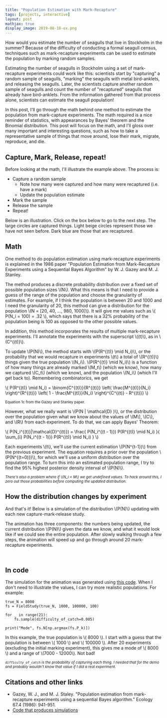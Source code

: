 ```yaml
---
title: "Population Estimation with Mark-Recapture"
tags: [projects, interactive]
layout: post
mathjax: true
display_image: 2019-08-18-ex.png
---
```


How would you estimate the number of seagulls that live in Stockholm in the summer? Because of the difficulty of conducting a formal seagull census,
techniques such as mark-recapture experiments can be used to estimate the population by marking random samples.

Estimating the number of seagulls in Stockholm using a set of mark-recapture experiments could work like this: scientists start by "capturing" a random sample of seagulls, "marking" the seagulls with metal bird-anklets, and releasing the seagulls. Later, the scientists capture another random sample of seagulls and count the number of "recaptured" seagulls that already have bird-anklets. From the information gathered from that process alone, scientists can estimate the seagull population!

In this post, I'll go through the math behind one method to estimate the population from mark-capture experiments. The math required is a nice reminder of statistics, with appearances by Bayes' theorem and the Binomial distribution. This post will focus on the math, and I'll gloss over many important and interesting questions, such as how to take a representative sample of things that move around, lose their mark, migrate, reproduce, and die.


## Capture, Mark, Release, repeat!

Before looking at the math, I'll illustrate the example above. The process is:

* Capture a random sample
  * Note how many were captured and how many were recaptured (i.e. have a mark)
  * Update the population estimate
* Mark the sample
* Release the sample
* Repeat!

Below is an illustration. Click on the box below to go to the next step. The large circles are captured things. Light beige circles represent those we have not seen before. Dark blue are those that are recaptured.

<div id="intro"></div>

## Math

One method to do population estimation using mark-recapture experiments is explained in the 1986 paper "Population Estimation from Mark-Recapture Experiments using a Sequential Bayes Algorithm" by W. J. Gazey and M. J. Stanley.

The method produces a discrete probability distribution over a fixed set of possible population sizes \\(N\\).
What this means is that I need to provide a guess of the range of the population and choose the granularity of estimates.
For example, if I think the population is between 20 and 1000 and I need the granularity of 20, this method can give a distribution for the population \\(N = [20, 40, ..., 980, 1000]\\). It will give me values such as \\( P(N_i = 100) = .32 \\), which says that there is a 32% probability of the population being is 100 as opposed to the other possible values.

In addition, this method incorporates the results of multiple mark-recapture experiments. I'll annotate the experiments with the superscript \\((t)\\), as in \\(C^{(t)}\\).

To update \\(P(N)\\), the method starts with \\(P(R^{(t)} \mid N_i)\\), or the probability that we would recapture in experiments \\(t\\) a total of \\(R^{(t)}\\) things given the true population \\(N_i\\). \\(P(R^{(t)} \mid N_i)\\) is a function of how many things are already marked \\(M_t\\) (which we know), how many we captured \\(C_t\\) (which we know), and the population \\(N_i\\) (which I'll get back to).
Remembering combinatorics, we get

\\(
P(R^{(t)} \mid N_i) =
  \binom{C^{(t)}}{R^{(t)}}
  \left(
    \frac{M^{(t)}}{N_i}
  \right)^{R^{(t)}}
  \left(
    1 - \frac{M^{(t)}}{N_i}
  \right)^{C^{(t)} - R^{(t)}}
\\)

<small>Equation 1c from the Gazey and Stanley paper.</small>

However, what we really want is \\(P(N | \mathcal{D} )\\), or the distribution over the population given what we know about the values of \\(M\\), \\(C\\), and \\(R\\) from each experiment.
To do that, we can apply Bayes' Theorem:

\\(
P(N_i^{(t)}|\mathcal{D}^{(t)}) = \frac{
  P(N_i^{(t - 1)}) P(R^{(t)} \mid N_i)
}{
  \sum_{i} P(N_i^{(t - 1)}) P(R^{(t)} \mid N_i)
}
\\)

Each experiments \\(t\\), we'll use the current estimation \\(P(N^{t-1})\\) from the previous experiment. The equation requires a prior over the population \\(P(N^{(t=0)})\\), for which we'll use a uniform distribution over the population range.
To turn this into an estimated population range, I try to find the 95% highest posterior density interval of \\(P(N)\\).

<small>*There's also a problem where if \\(N_i < M\\) we get undefined values. To hack around this, I zero out those probabilities before computing the updated distribution.*</small>

## How the distribution changes by experiment

And that's it! Below is a simulation of the distribution \\(P(N)\\) updating with each new capture-mark-release study.

The animation has three components: the numbers being updated, the current distribution \\(P(N)\\) given the data we know, and what it would look like if we could see the entire population. After slowly walking through a few steps, the animation will speed up and go through around 20 mark-recapture experiments.


<div id="graph">&nbsp;</div>

## In code

The simulation for the animation was generated using <a href="https://gist.github.com/jessstringham/c1a9f90ef62672597b07713ce68fd439">this code</a>. When I don't need to illustrate the values, I can try more realistic populations. For example:

```
true_N = 8000
fs = FieldStudy(true_N, 1000, 100000, 100)

for _ in range(21):
    fs.sample(difficulty_of_catch=0.005)

print("Mode", fs.N[np.argmax(fs.P_k)])
```

In this example, the true population is \\( 8000 \\). I start with a guess that the population is between \\( 1000 \\) and \\( 100000 \\). After 20 experiments (excluding the initial marking experiment), this gives me a mode of \\( 8000 \\) and a range of \\(7000 - 12000\\). Not bad!

<small>*`difficulty_of_catch` is the probability of capturing each thing. I needed that for the demo and probably wouldn't know that value if I did a real experiment.*</small>

## Citations and other links

 - Gazey, W. J., and M. J. Staley. "Population estimation from mark‐recapture experiments using a sequential Bayes algorithm." Ecology 67.4 (1986): 941-951.
 - <a href="https://gist.github.com/jessstringham/c1a9f90ef62672597b07713ce68fd439">Code that produces simulations</a>

<script src="/assets/js/d3.v5.min.js"></script>


<script src="/assets/js/d3.v5.min.js"></script>

<style type="text/css">

.hiddenDotsTitle {
  color: #CCC;
  padding: 5px;
  margin: 2px;
  font-family: Courier;
  height: 1em;
  display: inline-block;

  -moz-user-select: none;
  -webkit-user-select: none;
  -ms-user-select: none;
  user-select: none;
}

.highlightedDotsTitle {
  color: #000;
  background-color: #dbd5b5;
  padding: 5px;
  margin: 2px;
  font-family: Courier;
  height: 1em;
  display: inline-block;

  -moz-user-select: none;
  -webkit-user-select: none;
  -ms-user-select: none;
  user-select: none;
}

.timestepDots {
  color: #000;
  border-right: 1px solid #CCC;
  padding: 5px;
  margin: 2px;
  font-family: Courier;
}

.guessDot {
  padding: 5px;
  margin: 2px;
  margin-right: 40px;
}

.continueBtn {
  font-family: Helvetica;
  border: 1px solid #000;
  background-color: #0f8b8d;
  color: #FFF;
  padding: 5px;
  margin: 2px;
  text-align: center;
  display:table-cell;

  //ugh
  -moz-user-select: none;
  -webkit-user-select: none;
  -ms-user-select: none;
  user-select: none;
}

.labelContainer {
  display: flex;
  flex-direction: row;
  flex-wrap: wrap;
}

.labelTinyBox {
  flex: initial;
}

</style>


<script>

var width = window.innerWidth;
var height = 300;

var boldColor = '#0f8b8d';
var dotColor = '#dbd5b5'

var big_size_num = 13
var base_size = '2px';
var big_size = big_size_num + 'px';
this.styles = {
  'normal': {
    'fill': dotColor,
    'stroke_width': 0,
    'r': base_size,
  },
  'marked': {
    'fill': boldColor,
    'stroke_width': 0,
    'r': base_size,
  },
  'recaptured': {
    'fill': boldColor,
    'stroke_width': 3,
    'color': '#000',
    'r': big_size,
  },
  'captured': {
    'fill': dotColor,
    'stroke_width': 3,
    'color': '#000',
    'r': big_size,
  }
}

var quickWait = 100;
var normalWait = 500;
var longWait = 1000;


class ValuesAnimation {
  constructor(selection, width, height, trueN) {
    this.selection = selection;
    this.width = width;
    this.height = height;
    this.trueN = trueN;
  }

  makeLabel(div, name) {
    return div.append('td')
      .html(name + "<sub>0</sub> = ")
      .style('font-family', 'Courier')
      .style('text-align', 'right')
      .style('color', '#c2b8b2');
  }

  makeValue(div) {
    return div.append('td')
      .html("&nbsp;")
      .style('font-family', 'Courier')
      .style('color', '#c2b8b2');
  }

  draw() {
    var table = this.selection
      .style('height', this.height)
      .style('width', this.width)
      .append('div')
      .style('border', '0.5px solid #eee')
      .append('table');

    var marked = table.append('tr');
    this.markedLabel = this.makeLabel(marked, 'marked');
    this.markedValue = this.makeValue(marked);

    var captured = table.append('tr');
    this.capturedLabel = this.makeLabel(captured, 'captured');
    this.capturedValue = this.makeValue(captured);

    var recaptured = table.append('tr');
    this.recapturedLabel = this.makeLabel(recaptured, 'recaptured');
    this.recapturedValue = this.makeValue(recaptured);

    var guess = table.append('tr');
    this.guessLabel = this.makeLabel(guess, 'guess');
    this.guessValue = this.makeValue(guess);
  }

  updateThing(labelSelector, valueSelector, name, timestamp, value) {
    labelSelector.transition().duration(quickWait).style('color', "#000");
    labelSelector.html(name + "<sub>" + timestamp + "</sub> = ");
    valueSelector.html(value);
    valueSelector
      .transition()
      .duration(quickWait)
      .style('background-color', '#0f8b8d')
      .style('color', "#000")
      .on('start', function () {})
      .transition()
      .delay(quickWait)
      .duration(quickWait)
      .style('background-color', '#FFF')
      .style('color', "#000");
  }

  updateMarked(timestamp, value) {
    this.updateThing(this.markedLabel, this.markedValue, "marked", timestamp, value);
  }

  updateCaptured(timestamp, value) {
    this.updateThing(this.capturedLabel, this.capturedValue, "captured", timestamp, value);
  }

  updateRecaptured(timestamp, value) {
    this.updateThing(this.recapturedLabel, this.recapturedValue, "recaptured", timestamp, value);
  }

  updateGuess(timestamp, value) {
    this.updateThing(this.guessLabel, this.guessValue, "guess", timestamp, value);
  }

  mute() {
    this.markedLabel.transition().duration(quickWait).style('color', '#c2b8b2');
    this.markedValue.transition().duration(quickWait).style('color', '#c2b8b2');
    this.capturedLabel.transition().duration(quickWait).style('color', '#c2b8b2');
    this.capturedValue.transition().duration(quickWait).style('color', '#c2b8b2');
    this.recapturedLabel.transition().duration(quickWait).style('color', '#c2b8b2');
    this.recapturedValue.transition().duration(quickWait).style('color', '#c2b8b2');
    this.guessLabel.transition().duration(quickWait).style('color', '#c2b8b2');
    this.guessValue.transition().duration(quickWait).style('color', '#c2b8b2');
  }
}

class HistogramAnimation {
  constructor(selection, width, height, xs, trueN, range) {
    this.selection = selection;
    this.width = width;
    this.height = height;

    this.barWidth = xs[1] - xs[0];

    this.labelHeight = 30;
    this.plotHeight = this.height - this.labelHeight;

    // prepare the scales
    this.xScale = d3.scaleLinear()
      .domain([0, d3.max(xs) + this.barWidth])
      .range([0, this.width]);

    this.yScale = d3.scaleLinear()
      .domain(range)
      .range([this.plotHeight, 0]);

    this.xs = xs;

    this.attrFunc = function (x, y, hpd) {
      return {
        'fill': x == trueN ? boldColor : dotColor,
        'opacity': x >= hpd[0] && x <= hpd[1] ? 1 : 0.5
      }
    };
  }

  draw(data) {
    var xScale = this.xScale;
    var yScale = this.yScale;
    var xs = this.xs;
    var attrFunc = this.attrFunc;
    var barWidth = this.barWidth;
    var width = this.width;
    var height = this.height;
    var plotHeight = this.plotHeight;
    var labelHeight = this.labelHeight;

    this.plotSelection = this.selection.append('svg')
        .attr("width", width)
        .attr("height", plotHeight)
      .append("g")
        .attr("transform", "translate(" + 0 + "," + -labelHeight + ")");

    this.label = this.selection.append('div')
      .html("<center>P(N|D<sub>0</sub>)</center>")
      .style("font-family", "Courier")
      .attr("transform", "translate(0, " + this.labelHeight - 5 + ")")

    this.bars = this.plotSelection.selectAll("bar")
      .data(data.dist)
      .enter().append("g")
      .attr("class", "bar")
      .attr("transform", function(d, i) {
        return "translate(" + xScale(xs[i] - barWidth/2) + "," + yScale(d) + ")";
      });

    this.bars.append("rect")
      .attr("width", xScale(barWidth) - 1) // assumes equally spaced domain
      .attr("height", function(d) {
        return plotHeight - yScale(d);
      })
      .attr('fill', function(d, i) {return attrFunc(xs[i], d, data.hpd)['fill']})
      .attr('opacity', function(d, i) {return attrFunc(xs[i], d, data.hpd)['opacity']})

    this.plotSelection.append("g")
      .attr("class", "x axis")
      .attr("transform", "translate(0," + plotHeight + ")")
      .call(d3.axisBottom(xScale).tickValues(xs.filter(function(d, i) { return i % 3 == 0})));
  }

  updateDist(timestep, data, speedy) {
    var xScale = this.xScale;
    var yScale = this.yScale;
    var xs = this.xs;
    var attrFunc = this.attrFunc;
    var barWidth = this.barWidth;
    var width = this.width;
    var height = this.height;
    var label = this.label;
    var plotHeight = this.plotHeight;

    var durationLong = longWait;
    var durationNormal = normalWait;

    if (speedy) {
      durationLong /= 2
      durationNormal /=2
    }

    var animation = this.bars.data(data.dist)

    if (!speedy) {
      animation = animation
        .transition()
        .duration(durationNormal)
        .on('start', function () {
          d3.active(this).select('rect')
          .attr('fill', boldColor)
        })
    }

    animation
      .transition()
      .duration(durationLong)
      // move down
      .attr("transform", function (d, i) {
        return "translate(" + xScale(xs[i] - barWidth/2) + "," + yScale(d) + ")";
      })
      .on('start', function (d, i) {
        // update rectangle size
        d3.active(this).select('rect')
        .attr("height", function (d) {
          return plotHeight - yScale(d);
        });
        // update label
        label.html("<center>P(N|D<sub>" + timestep + "</sub>)</center>")
      })
      .transition()
      .duration(durationNormal)
      .on('start', function (d, i) {
        d3.active(this).select('rect')
        // oof be careful, this uses the i from the outside
        .attr('fill', function(d) {return attrFunc(xs[i], d, data.hpd)['fill']})
        .attr('opacity', function(d) {return attrFunc(xs[i], d, data.hpd)['opacity']})
      })
  }
}


class ScatterAnimation {
  constructor(selector, width, height) {
    this.selector = selector;
    this.width = width;
    this.height = height;

    var margin = big_size_num + 3;

    this.xScale = d3.scaleLinear()
        .domain([0, 1])
        .range([margin, width - margin]);

    this.yScale = d3.scaleLinear()
        .domain([0, 1])
        .range([height - margin, margin]);
  }

  draw(data) {
    var xScale = this.xScale;
    var yScale = this.yScale;
    var width = this.width;
    var height = this.height;
    var margin = this.margin;

    this.points = this.selector
      .append('svg')
      .attr("width", width)
      .attr("height", height)
    .append("g")
    .selectAll('.points')
      .data(data)
      .enter().append('circle')
        .attr("cx", function(d) { return xScale(d["x"]) })
        .attr("cy", function(d) { return yScale(d["y"]) })
        .attr("r", 0)
        .attr("fill", styles['normal'].fill)
        .attr("r", base_size)
        .attr('stroke', '#000')
        .attr("stroke-width", styles['normal'].stroke_width);
  }

  capture(timestep, speed) {
    this.points
      .transition()
      .duration(speed)
      .attr("r", function (d, i) { return styles[d.statuses[timestep]].r })
      .attr("stroke-width", function (d, i) { return styles[d.statuses[timestep]].stroke_width })
  }

  mark(timestep, speed) {
    this.points
      .transition()
      .duration(speed)
      .attr("fill", function (d, i) { return styles[d.statuses[timestep] == 'captured' ? 'marked' : d.statuses[timestep]].fill })
  }

  continue(speed) {
    this.points
      .transition()
      .duration(speed)
      .attr("r", function (d, i) { return base_size })
      .attr("stroke-width", styles['normal'].stroke_width)
  }
}


class DotAnimation {
  constructor(selector, width, height, maxCount, trueN) {
    this.selector = selector

    this.height = height;
    this.width = width;

    this.trueN = trueN;

    this.xScale = d3.scaleLinear()
      .domain([0, maxCount])
      .range([20, width]);
  }

  draw(data) {
    this.data = data;

    this.labels = this.selector.append('div').attr('class', 'labelContainer')

    var timestepLabel = this.labels.append('div').text("Timestep: " + 0).attr('class', 'timestepDots labelTinyBox');
    var guess = this.labels.append('div').style('font-family', 'Courier').attr('class', 'labelTinyBox').style('width', 300);

    this.graph = this.selector.append('svg')
      .attr('height', this.height)
      .attr('width', this.width);

    this.title = this.selector.append('div').attr('class', 'labelTinyBox');
    var capture_title = this.title.append("span").text("Capture");
    var mark_title = this.title.append("span").text("Mark");
    var release_title = this.title.append("span").text("Release");

    this.labels.append('div').attr('class', 'continueBtn labelTinyBox').html("Continue &#x25B6;");


    this.highlightTitle = function (title) {
      this.title
        .selectAll('span')
        .attr('class', 'hiddenDotsTitle');

      var mapping = {
        "capture": capture_title,
        "mark": mark_title,
        "release": release_title,
      }

      mapping[title].attr('class', 'highlightedDotsTitle')
    }

    this.setTimestep = function (timestep) {
      timestepLabel.text("Timestep: " + timestep)
    }

    this.setGuess = function (timestep, highlight) {
      guess.html("guess<sub>" + timestep + "</sub>: " + this.data[timestep].guess[0] + " - " + this.data[timestep].guess[1] + " (actual: " + this.trueN + ")")
        .attr("class", "guessDot")

      if (highlight) {
        guess
          .transition()
          .style('background-color', boldColor)
          .transition()
          .style('background-color', '#fff')
      }
    }

    this.setGuess(0, false);

    var capture = this.capture.bind(this);
    this.selector.on('click', function () { capture(0) })
  }

  capture(timestep) {
    var xScale = this.xScale;
    var height = this.height;
    var setGuess = this.setGuess.bind(this);

    var numDots = this.data[timestep].labels.length;

    if (timestep >= this.data.length) {
      timestep = 0
    }

    this.setTimestep(timestep)
    this.highlightTitle('capture')

    var datagraph = this.graph.selectAll('.points')
      .data(this.data[timestep].labels)
      .enter().append('circle')
        .attr("cx", function(d, i) { return xScale(i) })
        .attr("cy", height/2)
        .attr("r", 0)
        .attr("fill", function (d) { return styles[d].fill })
        .attr('stroke', '#000')
        .attr("stroke-width", styles['normal'].stroke_width)
        .transition()
        .duration(500)
        .attr('r', big_size_num + 'px')
        .attr("stroke-width", function (d, i) { return styles[d].stroke_width })
      .on('end', function() { setGuess(timestep, timestep != 0)});

    this.points = this.graph.selectAll('circle');

    var mark = this.mark.bind(this);
    this.selector.on('click', function () { mark(timestep) })
  }

  mark(timestep) {
    this.points
      .transition()
      .duration(500)
      .attr("fill", styles['marked'].fill )

    this.highlightTitle('mark')

    var continueFunc = this.continueFunc.bind(this);

    this.selector.on('click', function () { continueFunc(timestep) })
  }

  continueFunc(timestep) {
    var graph = this.graph;

    this.highlightTitle('release')

    this.graph.selectAll('circle')
      .transition()
      .duration(500)
      .attr("stroke-width", 0)
      .attr('r', base_size)
      .attr('fill', '#fff')
      .on('end', function() { graph.selectAll('circle').remove();})

      var capture = this.capture.bind(this);

      this.selector.on('click', function () { capture(timestep + 1) })
  }
}


function expandSequenceData(data) {
  // Come up with locations for points
  var expandedData = d3.range(data.trueN).map(function() {
    return {
      "x": Math.random(),
      "y": Math.random(),
      "statuses": d3.range(data.sequence.length).map(function() {return "normal"})
    }
  });

  // iterate through sequence and check status, either "recaptured", "captured", "marked", or "normal"
  data.sequence.forEach(function(sample, time_i) {
      sample.captured.forEach(function(recaptured_i) {
          expandedData[recaptured_i]['statuses'][time_i] = 'captured'
      })

      sample.captured.forEach(function(captured_i) {
          for (var i = time_i + 1; i < data.sequence.length; i++) {
              expandedData[captured_i]['statuses'][i] = 'marked'
          }
      })
      sample.recaptured.forEach(function(recaptured_i) {
          expandedData[recaptured_i]['statuses'][time_i] = 'recaptured'
      })
  })

  return expandedData;
}

function makeCirclesSequenceData(data) {
  return data.sequence.map(function(sample, time_i) {
    return {
      'guess': sample.hpd,
      'labels': sample.captured.map(function(captured_i) {
        return sample.recaptured.indexOf(captured_i) == -1 ? 'captured' : 'recaptured'
      })
    }
  })
}

function introPlot(data) {
  var graph = d3.select("#intro");

  var trueN = data.trueN;
  var data =  makeCirclesSequenceData(data);
  var animator = new DotAnimation(graph, 720, 60, d3.max(data.map(function(d) { return d.labels.length })), trueN);

  animator.draw(data);
  animator.capture(0);  // begin interactive animation
}

function fancyPlot(data) {

  var graph = d3.select("#graph")
    .style('display', 'flex')
    .style('flex-wrap', 'wrap')

  var leftWidth = 320;
  var rightWidth = 320

  startBtn = graph.append('div')
    .attr('class', 'continueBtn')
    .style('width', width)
    .style('height', height)
    .style('opacity', 1)
  startBtn
    .append('p')
    .style('margin-top', '20px')
    .style('font-size', '24px')
    .text('start!');

  var leftPanel = graph.append("div").style("width", leftWidth + 'px');
  var rightPanel = graph.append("div").style("width", rightWidth + 'px');

  var numbers = leftPanel.append("div");
  var distPlot = leftPanel.append('div');
  var scatter = rightPanel.append("div");

  var numDrawer = new ValuesAnimation(
    numbers,
    leftWidth - 10,
    height/3,
    data.trueN,
  )

  var distDrawer = new HistogramAnimation(
    distPlot,
    rightWidth,
    height * 2/3,
    data.distDomain,
    data.trueN,
    [0, d3.max(data.sequence.map(function(x) { return d3.max(x.dist) }))],
  )

  var scatterDrawer = new ScatterAnimation(
    scatter,
    leftWidth - 10,
    height,
  )

  var expandedData = expandSequenceData(data);

  var steps = data.sequence.length;
  function next(timestep, speedy) {

    var durationLong = longWait;
    var durationNormal = normalWait;
    var durationQuick = quickWait;

    var animation = graph
      .transition()
      .duration(durationLong)
      .delay(1000)
      .on("start", function() {
        scatterDrawer.capture(timestep, normalWait)
      })

    if (speedy) {
      animation = animation.transition()
        .duration(durationNormal * 2)
        .on("start", function() {
          numDrawer.updateMarked(timestep, data.sequence[timestep].M)
          numDrawer.updateCaptured(timestep, data.sequence[timestep].C)
          numDrawer.updateRecaptured(timestep, data.sequence[timestep].R)
          distDrawer.updateDist(timestep, data.sequence[timestep], speedy)
          numDrawer.updateGuess(timestep, "" + data.sequence[timestep].hpd[0] + '-' + data.sequence[timestep].hpd[1])
        })
    } else {
      animation = animation
        .transition()
        .duration(durationNormal)
        .on("start", function() { numDrawer.updateMarked(timestep, data.sequence[timestep].M) })
        .transition()
        .duration(durationNormal)
        .on("start", function() { numDrawer.updateCaptured(timestep, data.sequence[timestep].C) })
        .transition()
        .duration(durationNormal)
        .on("start", function() {numDrawer.updateRecaptured(timestep, data.sequence[timestep].R) })
        .transition()
        .duration(durationLong + durationNormal * 3)
        .on('start', function () {
          distDrawer.updateDist(timestep, data.sequence[timestep], speedy)
        })
        .transition()
        .duration(durationNormal)
        .on('start', function () {
          numDrawer.updateGuess(timestep, "" + data.sequence[timestep].hpd[0] + '-' + data.sequence[timestep].hpd[1])
        })
    }

    animation = animation
      .transition()
      .duration(durationNormal)
      .on('start', function() { scatterDrawer.mark(timestep, durationNormal); })

    if (speedy) {
      animation
        .transition()
        .duration(durationNormal)
        .on('start', function() {
          scatterDrawer.continue(durationNormal);
        })
    } else {
      animation = animation.transition()
        .duration(durationNormal)
        .on('start', function() { scatterDrawer.continue(durationNormal); })
        .transition()
        .delay(durationLong)
        .duration(durationNormal)
        .on('start', function() { numDrawer.mute(); })
    }

    animation.on('end', function () {
      if (timestep <= 2) {
        next(timestep + 1, false);
      }
      else if (timestep + 1 < steps) {
        next(timestep + 1, true);
      }
    })
  }

  // start!
  graph.on('click', function() {
    graph.transition()
      .style('opacity', 0)
      .on('end', function() {
        startBtn.remove();

        scatterDrawer.draw(expandedData)
        distDrawer.draw(data.sequence[0])
        numDrawer.draw();
        graph.transition()
          .duration(longWait)
          .style('opacity', 1)
          .style('height', (50 + height) + 'px')
          .transition()
          .delay(normalWait)
          .duration(normalWait)
          .on("start", function() { scatterDrawer.capture(0, normalWait); })
          .transition()
          .duration(quickWait)
          .on('start', function() { scatterDrawer.mark(0, normalWait); })
          .transition()
          .delay(normalWait)
          .duration(quickWait)
          .on('start', function() { scatterDrawer.continue(normalWait); })
          .on('end', function () {
            next(1, false);
          });

        graph.on('click', function () {})
      });
  })
}

function plot(data) {
  introPlot(data);
  fancyPlot(data);
}

var simulation_data = d3.json("/data/20190810_population_estimate.json");
simulation_data.then(function (data) {plot(data)});

</script>



